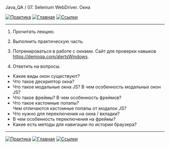 Java_QA / 07. Selenium WebDriver. Окна

[![Практика](https://img.shields.io/badge/-Практика-aaffaa)](2.%20Практика.md)
[![Главная](https://img.shields.io/badge/-Главная-aaccee)](README.md)
[![Ссылки](https://img.shields.io/badge/-Ссылки-ffee99)](4.%20Ссылки.md)

***

1. Прочитать лекцию.
2. Выполнить практическую часть.
3. Потренироваться в работе с окнами.
   Сайт для проверки навыков https://demoqa.com/alertsWindows.
   
4. Ответить на вопросы.

* Какие виды окон существуют?
* Что такое дескриптор окна?
* Что такое модальные окна JS? 
  В чем особенность модальных окон JS?  
* Что такое фреймы? 
  В чем особенность фреймов?
* Что такое кастомные попапы?  
  Чем отличаются кастомные попапы от модалок JS?  
* Что нужно для переключения на окна / вкладки?
* В чем особенность переключения на фреймы?
* Какие есть методы для навигации по истории браузера?

***

[![Практика](https://img.shields.io/badge/-Практика-aaffaa)](2.%20Практика.md)
[![Главная](https://img.shields.io/badge/-Главная-aaccee)](README.md)
[![Ссылки](https://img.shields.io/badge/-Ссылки-ffee99)](4.%20Ссылки.md)